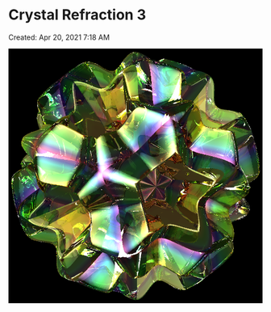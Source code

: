 # Crystal Refraction 3

Created: Apr 20, 2021 7:18 AM

![Crystal%20Refraction%203%209375373f27aa4b6ea0718bf1520bdfd2/model20200504002(crystal).png](Crystal%20Refraction%203%209375373f27aa4b6ea0718bf1520bdfd2/model20200504002(crystal).png)
